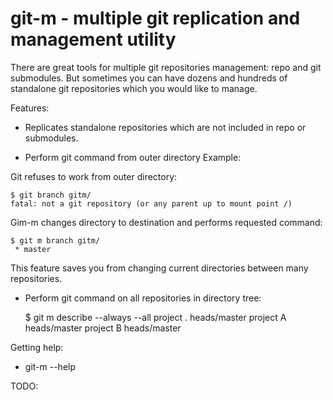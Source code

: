 # git-m - multiple git replication and management utility

There are great tools for multiple git repositories management: repo and git submodules.
But sometimes you can have dozens and hundreds of standalone git repositories which you
would like to manage.

Features:

 * Replicates standalone repositories which are not included in repo or submodules.

 * Perform git command from outer directory
   Example:

Git refuses to work from outer directory:

	$ git branch gitm/
	fatal: not a git repository (or any parent up to mount point /)

Gim-m changes directory to destination and performs requested command:

	$ git m branch gitm/
	 * master

This feature saves you from changing current directories between many repositories.

 * Perform git command on all repositories in directory tree:

	$ git m describe --always --all
	project .
	heads/master
	project A
	heads/master
	project B
	heads/master


Getting help:
 * git-m --help

TODO:
